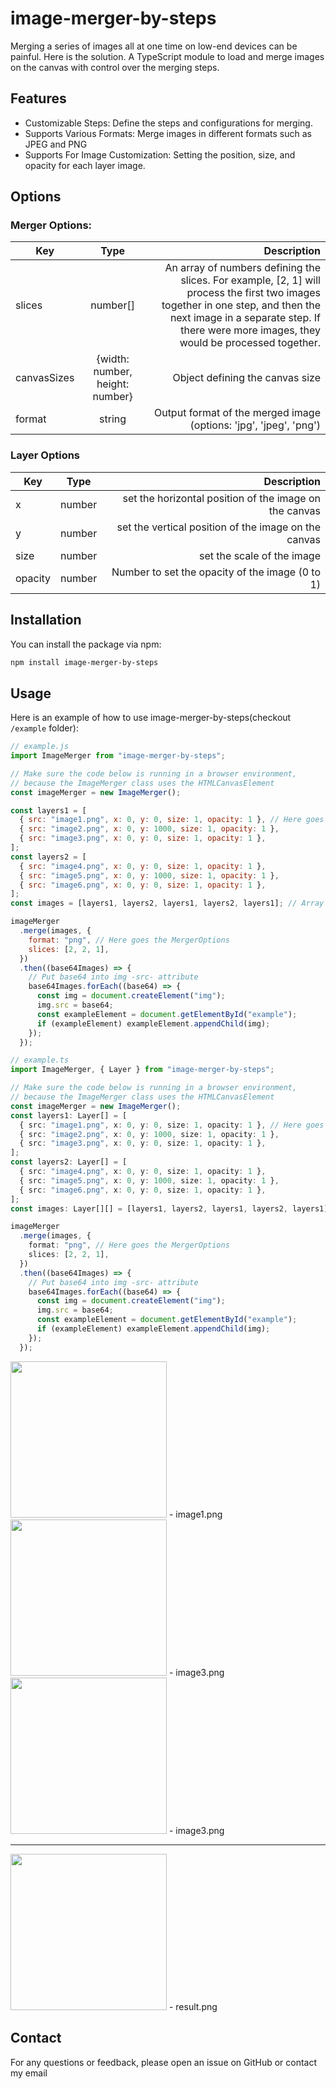 # image-merger-by-steps

Merging a series of images all at one time on low-end devices can be painful. Here is the solution. A TypeScript module to load and merge images on the canvas with control over the merging steps.

## Features

- Customizable Steps: Define the steps and configurations for merging.
- Supports Various Formats: Merge images in different formats such as JPEG and PNG
- Supports For Image Customization: Setting the position, size, and opacity for each layer image.

## Options

### Merger Options:

| Key         |              Type               |                                                                                                                                                                                                                   Description |
| ----------- | :-----------------------------: | ----------------------------------------------------------------------------------------------------------------------------------------------------------------------------------------------------------------------------: |
| slices      |            number[]             | An array of numbers defining the slices. For example, [2, 1] will process the first two images together in one step, and then the next image in a separate step. If there were more images, they would be processed together. |
| canvasSizes | {width: number, height: number} |                                                                                                                                                                                               Object defining the canvas size |
| format      |             string              |                                                                                                                                                             Output format of the merged image (options: 'jpg', 'jpeg', 'png') |

### Layer Options

| Key     |  Type  |                                            Description |
| ------- | :----: | -----------------------------------------------------: |
| x       | number | set the horizontal position of the image on the canvas |
| y       | number |   set the vertical position of the image on the canvas |
| size    | number |                             set the scale of the image |
| opacity | number |        Number to set the opacity of the image (0 to 1) |

## Installation

You can install the package via npm:

```bash
npm install image-merger-by-steps

```

## Usage

Here is an example of how to use image-merger-by-steps(checkout `/example` folder):

```javascript
// example.js
import ImageMerger from "image-merger-by-steps";

// Make sure the code below is running in a browser environment,
// because the ImageMerger class uses the HTMLCanvasElement
const imageMerger = new ImageMerger();

const layers1 = [
  { src: "image1.png", x: 0, y: 0, size: 1, opacity: 1 }, // Here goes the LayerOptions
  { src: "image2.png", x: 0, y: 1000, size: 1, opacity: 1 },
  { src: "image3.png", x: 0, y: 0, size: 1, opacity: 1 },
];
const layers2 = [
  { src: "image4.png", x: 0, y: 0, size: 1, opacity: 1 },
  { src: "image5.png", x: 0, y: 1000, size: 1, opacity: 1 },
  { src: "image6.png", x: 0, y: 0, size: 1, opacity: 1 },
];
const images = [layers1, layers2, layers1, layers2, layers1]; // Array of layers for each image

imageMerger
  .merge(images, {
    format: "png", // Here goes the MergerOptions
    slices: [2, 2, 1],
  })
  .then((base64Images) => {
    // Put base64 into img -src- attribute
    base64Images.forEach((base64) => {
      const img = document.createElement("img");
      img.src = base64;
      const exampleElement = document.getElementById("example");
      if (exampleElement) exampleElement.appendChild(img);
    });
  });
```

```typescript
// example.ts
import ImageMerger, { Layer } from "image-merger-by-steps";

// Make sure the code below is running in a browser environment,
// because the ImageMerger class uses the HTMLCanvasElement
const imageMerger = new ImageMerger();
const layers1: Layer[] = [
  { src: "image1.png", x: 0, y: 0, size: 1, opacity: 1 }, // Here goes the LayerOptions
  { src: "image2.png", x: 0, y: 1000, size: 1, opacity: 1 },
  { src: "image3.png", x: 0, y: 0, size: 1, opacity: 1 },
];
const layers2: Layer[] = [
  { src: "image4.png", x: 0, y: 0, size: 1, opacity: 1 },
  { src: "image5.png", x: 0, y: 1000, size: 1, opacity: 1 },
  { src: "image6.png", x: 0, y: 0, size: 1, opacity: 1 },
];
const images: Layer[][] = [layers1, layers2, layers1, layers2, layers1]; // Array of layers for each image

imageMerger
  .merge(images, {
    format: "png", // Here goes the MergerOptions
    slices: [2, 2, 1],
  })
  .then((base64Images) => {
    // Put base64 into img -src- attribute
    base64Images.forEach((base64) => {
      const img = document.createElement("img");
      img.src = base64;
      const exampleElement = document.getElementById("example");
      if (exampleElement) exampleElement.appendChild(img);
    });
  });
```
<img src="https://github.com/HCY71/image-merger-by-steps/blob/main/example/image1.png" width="250">
- image1.png
<img src="https://github.com/HCY71/image-merger-by-steps/blob/main/example/image2.png" width="250">
- image3.png
<img src="https://github.com/HCY71/image-merger-by-steps/blob/main/example/image3.png" width="250">
- image3.png
<hr>
<img src="https://github.com/HCY71/image-merger-by-steps/blob/main/example/result.png" width="250">
- result.png


## Contact

For any questions or feedback, please open an issue on GitHub or contact my email
